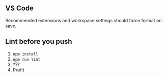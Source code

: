 ## VS Code
Recommended extensions and workspace settings should force format on save.

## Lint before you push

1. `npm install`
2. `npm run lint`
3. ???
4. Profit
